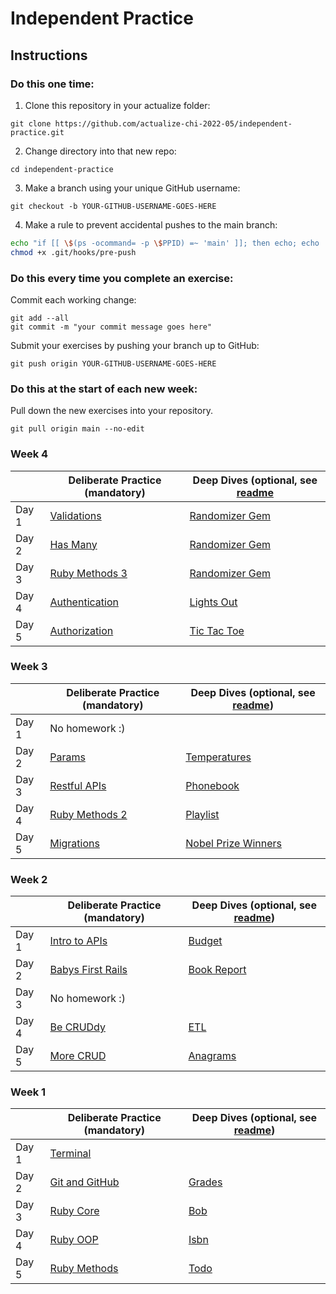 # Independent Practice

## Instructions

### Do this one time:

1. Clone this repository in your actualize folder:

```
git clone https://github.com/actualize-chi-2022-05/independent-practice.git
```

2. Change directory into that new repo:

```
cd independent-practice
```

3. Make a branch using your unique GitHub username:

```
git checkout -b YOUR-GITHUB-USERNAME-GOES-HERE
```

4. Make a rule to prevent accidental pushes to the main branch:

```bash
echo "if [[ \$(ps -ocommand= -p \$PPID) =~ 'main' ]]; then echo; echo 'Prevented push to main branch.'; echo 'Please push your personal branch instead.'; echo; exit 1; fi; exit 0" >> .git/hooks/pre-push
chmod +x .git/hooks/pre-push
```

### Do this every time you complete an exercise:

Commit each working change:

```
git add --all
git commit -m "your commit message goes here"
```

Submit your exercises by pushing your branch up to GitHub:

```
git push origin YOUR-GITHUB-USERNAME-GOES-HERE
```

### Do this at the start of each new week:

Pull down the new exercises into your repository.

```
git pull origin main --no-edit
```


### Week 4

|       | Deliberate Practice (mandatory)          | Deep Dives (optional, see [readme](DEEPDIVES_README.md) |
| ----- | ---------------------------------------- | ------------------------------------------------------- |
| Day 1 | [Validations](w04/validations)           | [Randomizer Gem](w04/randomizer_gem)                    |
| Day 2 | [Has Many](w04/has_many)                 | [Randomizer Gem](w04/randomizer_gem)                    |
| Day 3 | [Ruby Methods 3](w04/ruby_methods_3)     | [Randomizer Gem](w04/randomizer_gem)                    |
| Day 4 | [Authentication](w04/authentication)     | [Lights Out](w04/lights_out)                            |
| Day 5 | [Authorization](w04/authorization)       | [Tic Tac Toe](w04/tic_tac_toe)                          |


### Week 3

|       | Deliberate Practice (mandatory)      | Deep Dives (optional, see [readme](DEEPDIVES_README.md)) |
| ----- | ------------------------------------ | -------------------------------------------------------- |
| Day 1 | No homework :)                       |                                                          |
| Day 2 | [Params](w03/params)                 | [Temperatures](w03/temperatures)                         |
| Day 3 | [Restful APIs](w03/restful_apis)     | [Phonebook](w03/phonebook)                               |
| Day 4 | [Ruby Methods 2](w03/ruby_methods_2) | [Playlist](w03/playlist)                                 |
| Day 5 | [Migrations](w03/migrations)         | [Nobel Prize Winners](w03/nobel_prize_winners)           |


### Week 2

|       | Deliberate Practice (mandatory)            | Deep Dives (optional, see [readme](DEEPDIVES_README.md)) |
| ----- | ------------------------------------------ | -------------------------------------------------------- |
| Day 1 | [Intro to APIs](w02/intro_to_apis)         | [Budget](w02/05_budget)                                  |
| Day 2 | [Babys First Rails](w02/babys_first_rails) | [Book Report](w02/06_book_report)                        |
| Day 3 | No homework :)                             |                                                          |
| Day 4 | [Be CRUDdy](w02/be_cruddy)                 | [ETL](w02/07_etl)                                        |
| Day 5 | [More CRUD](w02/more_crud)                 | [Anagrams](w02/08_anagrams)                              |


### Week 1

|       | Deliberate Practice (mandatory)      | Deep Dives (optional, see [readme](DEEPDIVES_README.md)) |
| ----- | ------------------------------------ | -------------------------------------------------------- |
| Day 1 | [Terminal](w01/terminal)             |                                                          |
| Day 2 | [Git and GitHub](w01/git_and_github) | [Grades](w01/01_grades)                                  |
| Day 3 | [Ruby Core](w01/ruby_core)           | [Bob](w01/02_bob)                                        |
| Day 4 | [Ruby OOP](w01/ruby_oop)             | [Isbn](w01/03_isbn)                                      |
| Day 5 | [Ruby Methods](w01/ruby_methods)     | [Todo](w01/04_todo)                                      |